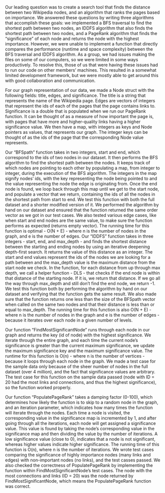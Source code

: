 Our leading question was to create a search tool that finds the distance between two Wikipedia nodes, and an algorithm that ranks the pages based on importance. We answered these questions by writing three algorithms that accomplish these goals: we implemented a BFS traversal to find the shortest path between two nodes, an IDDFS algorithm that also finds the shortest path between two nodes, and a PageRank algorithm that finds the “significance” of each node and returns the node with the highest importance. However, we were unable to implement a function that directly compares the performance (runtime and space complexity) between the BFS traversal and IDDFS algorithm. As a group, we had issues making the files on some of our computers, so we were limited in some ways productively. To resolve this, those of us that were having these issues had to run our code on other members’ machines. This resulted in a somewhat limited development framework, but we were mostly able to get around this with good collaboration and communication.

For our graph representation of our data, we made a Node struct with the following fields: title, edges, and significance. The title is a string that represents the name of the Wikipedia page. Edges are vectors of integers that represent the ids of each of the pages that the page contains links to. Significance is a double that is populated when we run our PageRank function. It can be thought of as a measure of how important the page is, with pages that have more and higher-quality links having a higher significance value. We then have a map, with integers as keys and Node pointers as values, that represents our graph. The integer keys can be thought of as the ids of the page that the corresponding Node value represents.

Our “BFSpath” function takes in two integers, start and end, which correspond to the ids of two nodes in our dataset. It then performs the BFS algorithm to find the shortest path between the nodes. It keeps track of which nodes are pointing to each other by populating a map, from integer to integer, during the execution of the BFS algorithm. The integers in the map signify nodes’ ids, with the key representing the node being pointed to and the value representing the node the edge is originating from. Once the end node is found, we loop back through this map until we get to the start node, and populate a vector that we return, containing the ids of all the nodes in the shortest path from start to end. We test this function with both the full dataset and a shorter modified version of it. We performed the algorithm by hand on our dataset and ensured that the function returned the same order vector as we got in our test cases. We also tested various edge cases, like when start and end nodes are the same value, to make sure the function performs as expected (returns empty vector). The running time for this function is optimal - O(N + E) - where n is the number of nodes in the graph, and e is the number of edges. Our “IDDFS” function takes in three integers - start, end, and max_depth - and finds the shortest distance between the starting and ending nodes by using an iterative deepening depth-first search. It returns the value of this distance as an integer. The start and end values represent the ids of the nodes we are looking for a path between and the max_depth value is the maximum distance from the start node we check. In the function, for each distance from up through max depth, we call a helper function - DLS - that checks if the end node is within that distance of the starting node. If it is, we return that distance. If we go all the way through max_depth and still don’t find the end node, we return -1. We test this function both by performing the algorithm by hand on our dataset and verifying that the function gets the same result. We also made sure that the function returns one less than the size of the BFSpath vector when called on the same two nodes and that their distance is less than or equal to max_depth. The running time for this function is also O(N + E) - where n is the number of nodes in the graph and e is the number of edges - because it iterates over each node in a given number of levels.

Our function “FindMostSignificantNode” runs through each node in our graph and returns the key (id of node) with the highest significance. We iterate through the entire graph, and each time the current node’s significance is greater than the current maximum significance, we update the maximum significance key and the maximum significance value. The runtime for this function is O(n) - where n is the number of vertices - because it loops through each node in the graph. We made a test case for the sample data only because of the sheer number of nodes in the full dataset (over 4 million), and the fact that significance values are arbitrary. The test case for this function on the sample data passed (node with ID = 20 had the most links and connections, and thus the highest significance), so the function worked properly.

Our function “PopulatePageRank” takes a damping factor (0-100), which determines how likely the function is to skip to a random node in the graph, and an iteration parameter, which indicates how many times the function will iterate through the nodes. Each time a node is visited, the corresponding value in the significance map is incremented by 1, and after going through all the iterations, each node will get assigned a significance value. This value is found by taking the node’s corresponding value in the significance map and then dividing the value by the number of iterations. A low significance value (close to 0), indicates that a node is not significant, whereas higher values indicate higher significance. The running time of this function is O(n), where n is the number of iterations. We wrote test cases comparing the significance of highly importance nodes (many links and edges) with non-important nodes (no links), and the test casses passed. We also checked the correctness of PopulatePageRank by implementing the function within FindMostSignificantNode’s test cases. The node with the most connections and links (ID = 20) was the node returned by FindMostSignificantNode, which means the PopulatePageRank function was correct.

